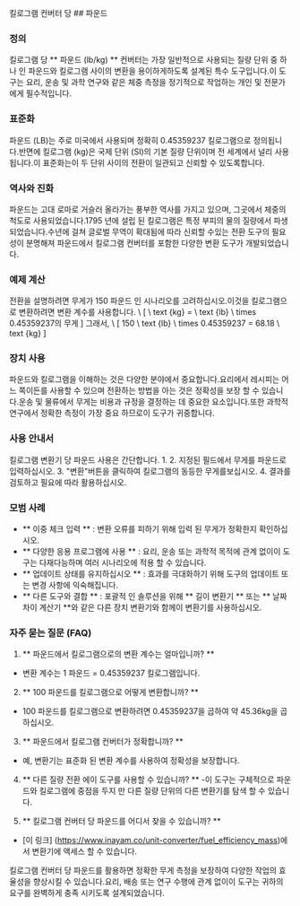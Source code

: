 킬로그램 컨버터 당 ## 파운드

### 정의
킬로그램 당 ** 파운드 (lb/kg) ** 컨버터는 가장 일반적으로 사용되는 질량 단위 중 하나 인 파운드와 킬로그램 사이의 변환을 용이하게하도록 설계된 특수 도구입니다.이 도구는 요리, 운송 및 과학 연구와 같은 체중 측정을 정기적으로 작업하는 개인 및 전문가에게 필수적입니다.

### 표준화
파운드 (LB)는 주로 미국에서 사용되며 정확히 0.45359237 킬로그램으로 정의됩니다.반면에 킬로그램 (kg)은 국제 단위 (SI)의 기본 질량 단위이며 전 세계에서 널리 사용됩니다.이 표준화는이 두 단위 사이의 전환이 일관되고 신뢰할 수 있도록합니다.

### 역사와 진화
파운드는 고대 로마로 거슬러 올라가는 풍부한 역사를 가지고 있으며, 그곳에서 체중의 척도로 사용되었습니다.1795 년에 설립 된 킬로그램은 특정 부피의 물의 질량에서 파생되었습니다.수년에 걸쳐 글로벌 무역이 확대됨에 따라 신뢰할 수있는 전환 도구의 필요성이 분명해져 파운드에서 킬로그램 컨버터를 포함한 다양한 변환 도구가 개발되었습니다.

### 예제 계산
전환을 설명하려면 무게가 150 파운드 인 시나리오를 고려하십시오.이것을 킬로그램으로 변환하려면 변환 계수를 사용합니다.
\ [
\ text {kg} = \ text {lb} \ times 0.45359237의 무게
\]
그래서,
\ [
150 \ text {lb} \ times 0.45359237 = 68.18 \ text {kg}
\]

### 장치 사용
파운드와 킬로그램을 이해하는 것은 다양한 분야에서 중요합니다.요리에서 레시피는 어느 쪽이든를 사용할 수 있으며 전환하는 방법을 아는 것은 정확성을 보장 할 수 있습니다.운송 및 물류에서 무게는 비용과 규정을 결정하는 데 중요한 요소입니다.또한 과학적 연구에서 정확한 측정이 가장 중요 하므로이 도구가 귀중합니다.

### 사용 안내서
킬로그램 변환기 당 파운드 사용은 간단합니다.
1.
2. 지정된 필드에서 무게를 파운드로 입력하십시오.
3. "변환"버튼을 클릭하여 킬로그램의 동등한 무게를보십시오.
4. 결과를 검토하고 필요에 따라 활용하십시오.

### 모범 사례
- ** 이중 체크 입력 ** : 변환 오류를 피하기 위해 입력 된 무게가 정확한지 확인하십시오.
- ** 다양한 응용 프로그램에 사용 ** : 요리, 운송 또는 과학적 목적에 관계 없이이 도구는 다재다능하며 여러 시나리오에 적용 할 수 있습니다.
- ** 업데이트 상태를 유지하십시오 ** : 효과를 극대화하기 위해 도구의 업데이트 또는 변경 사항에 익숙해집니다.
- ** 다른 도구와 결합 ** : 포괄적 인 솔루션을 위해 ** 길이 변환기 ** 또는 ** 날짜 차이 계산기 **와 같은 다른 장치 변환기와 함께이 변환기를 사용하십시오.

### 자주 묻는 질문 (FAQ)

1. ** 파운드에서 킬로그램으로의 변환 계수는 얼마입니까? **
- 변환 계수는 1 파운드 = 0.45359237 킬로그램입니다.

2. ** 100 파운드를 킬로그램으로 어떻게 변환합니까? **
- 100 파운드를 킬로그램으로 변환하려면 0.45359237을 곱하여 약 45.36kg을 곱하십시오.

3. ** 파운드에서 킬로그램 컨버터가 정확합니까? **
- 예, 변환기는 표준화 된 변환 계수를 사용하여 정확성을 보장합니다.

4. ** 다른 질량 전환 에이 도구를 사용할 수 있습니까? **
-이 도구는 구체적으로 파운드와 킬로그램에 중점을 두지 만 다른 질량 단위의 다른 변환기를 탐색 할 수 있습니다.

5. ** 킬로그램 컨버터 당 파운드를 어디서 찾을 수 있습니까? **
- [이 링크] (https://www.inayam.co/unit-converter/fuel_efficiency_mass)에서 변환기에 액세스 할 수 있습니다.

킬로그램 컨버터 당 파운드를 활용하면 정확한 무게 측정을 보장하여 다양한 작업의 효율성을 향상시킬 수 있습니다.요리, 배송 또는 연구 수행에 관계 없이이 도구는 귀하의 요구를 완벽하게 충족 시키도록 설계되었습니다.
